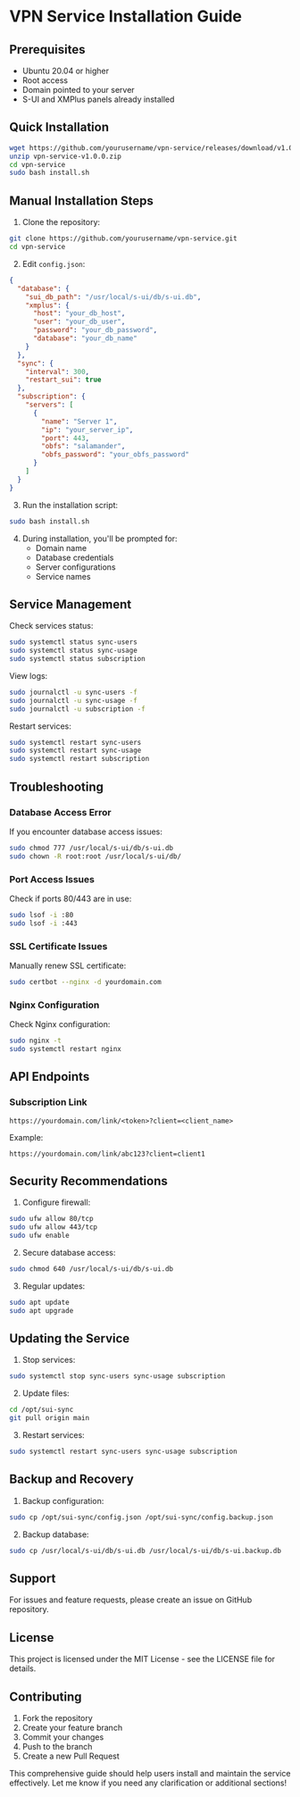 # VPN Service Installation Guide

## Prerequisites
- Ubuntu 20.04 or higher
- Root access
- Domain pointed to your server
- S-UI and XMPlus panels already installed

## Quick Installation

```bash
wget https://github.com/yourusername/vpn-service/releases/download/v1.0.0/vpn-service-v1.0.0.zip
unzip vpn-service-v1.0.0.zip
cd vpn-service
sudo bash install.sh
```

## Manual Installation Steps

1. Clone the repository:
```bash
git clone https://github.com/yourusername/vpn-service.git
cd vpn-service
```

2. Edit `config.json`:
```json
{
  "database": {
    "sui_db_path": "/usr/local/s-ui/db/s-ui.db",
    "xmplus": {
      "host": "your_db_host",
      "user": "your_db_user",
      "password": "your_db_password",
      "database": "your_db_name"
    }
  },
  "sync": {
    "interval": 300,
    "restart_sui": true
  },
  "subscription": {
    "servers": [
      {
        "name": "Server 1",
        "ip": "your_server_ip",
        "port": 443,
        "obfs": "salamander",
        "obfs_password": "your_obfs_password"
      }
    ]
  }
}
```

3. Run the installation script:
```bash
sudo bash install.sh
```

4. During installation, you'll be prompted for:
   - Domain name
   - Database credentials
   - Server configurations
   - Service names

## Service Management

Check services status:
```bash
sudo systemctl status sync-users
sudo systemctl status sync-usage
sudo systemctl status subscription
```

View logs:
```bash
sudo journalctl -u sync-users -f
sudo journalctl -u sync-usage -f
sudo journalctl -u subscription -f
```

Restart services:
```bash
sudo systemctl restart sync-users
sudo systemctl restart sync-usage
sudo systemctl restart subscription
```

## Troubleshooting

### Database Access Error
If you encounter database access issues:
```bash
sudo chmod 777 /usr/local/s-ui/db/s-ui.db
sudo chown -R root:root /usr/local/s-ui/db/
```

### Port Access Issues
Check if ports 80/443 are in use:
```bash
sudo lsof -i :80
sudo lsof -i :443
```

### SSL Certificate Issues
Manually renew SSL certificate:
```bash
sudo certbot --nginx -d yourdomain.com
```

### Nginx Configuration
Check Nginx configuration:
```bash
sudo nginx -t
sudo systemctl restart nginx
```

## API Endpoints

### Subscription Link
```
https://yourdomain.com/link/<token>?client=<client_name>
```

Example:
```
https://yourdomain.com/link/abc123?client=client1
```

## Security Recommendations

1. Configure firewall:
```bash
sudo ufw allow 80/tcp
sudo ufw allow 443/tcp
sudo ufw enable
```

2. Secure database access:
```bash
sudo chmod 640 /usr/local/s-ui/db/s-ui.db
```

3. Regular updates:
```bash
sudo apt update
sudo apt upgrade
```

## Updating the Service

1. Stop services:
```bash
sudo systemctl stop sync-users sync-usage subscription
```

2. Update files:
```bash
cd /opt/sui-sync
git pull origin main
```

3. Restart services:
```bash
sudo systemctl restart sync-users sync-usage subscription
```

## Backup and Recovery

1. Backup configuration:
```bash
sudo cp /opt/sui-sync/config.json /opt/sui-sync/config.backup.json
```

2. Backup database:
```bash
sudo cp /usr/local/s-ui/db/s-ui.db /usr/local/s-ui/db/s-ui.backup.db
```

## Support

For issues and feature requests, please create an issue on GitHub repository.

## License

This project is licensed under the MIT License - see the LICENSE file for details.

## Contributing

1. Fork the repository
2. Create your feature branch
3. Commit your changes
4. Push to the branch
5. Create a new Pull Request

This comprehensive guide should help users install and maintain the service effectively. Let me know if you need any clarification or additional sections!
